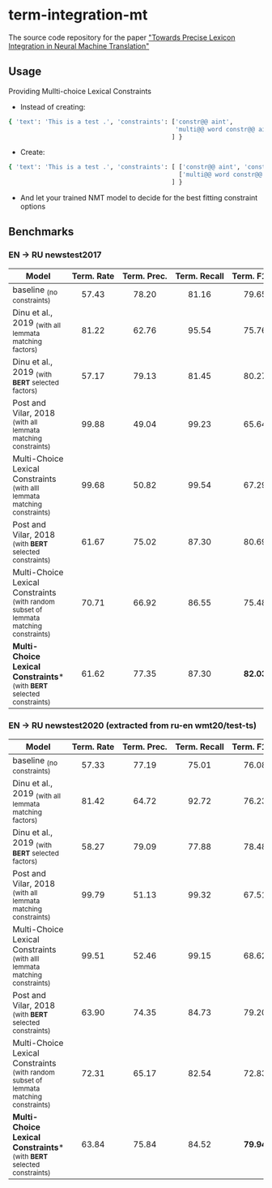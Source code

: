 # term-integration-mt
The source code repository for the paper ["Towards Precise Lexicon Integration in Neural Machine Translation"](https://aclanthology.org/2021.ranlp-1.122/)

## Usage

Providing Mullti-choice Lexical Constraints

* Instead of creating:

```bash
{ 'text': 'This is a test .', 'constraints': ['constr@@ aint', 
                                              'multi@@ word constr@@ aint',
                                             ] }
```

* Create:

```bash
{ 'text': 'This is a test .', 'constraints': [ ['constr@@ aint', 'constr@@ ain@@ ts', 'Cons@@ tr@@ aint'], 
                                               ['multi@@ word constr@@ aint', 'Multi@@ word constr@@ aint'], 
                                             ] }
```

* And let your trained NMT model to decide for the best fitting constraint options

## Benchmarks

### EN -> RU newstest2017

Model                                                                                            | Term.&nbsp;Rate | Term.&nbsp;Prec. | Term.&nbsp;Recall | Term.&nbsp;F1 | BLEU&nbsp;(Δ)&nbsp;&nbsp;&nbsp;&nbsp;&nbsp;&nbsp;
------------------------------------------------------------------------------------------------ | :--------: | :---------: | :----------: | -------: | ------:
baseline <sub>(no constraints)</sub>                                                             | 57.43      | 78.20       | 81.16        | 79.65    | **33.2**
Dinu et al., 2019 <sub>(with all lemmata matching factors)</sub>                                 | 81.22      | 62.76       | 95.54        | 75.76    | 30.2 (-3.0)
Dinu et al., 2019 <sub>(with **BERT** selected factors)</sub>                                    | 57.17      | 79.13       | 81.45        | 80.27    | 31.8 (-1.4)
Post and Vilar, 2018 <sub>(with all lemmata matching constraints)</sub>                          | 99.88      | 49.04       | 99.23        | 65.64    | 26.0 (-7.2)
Multi-Choice Lexical Constraints <sub>(with alll lemmata matching constraints)</sub>             | 99.68      | 50.82       | 99.54        | 67.29    | 28.2 (-5.0)
Post and Vilar, 2018 <sub>(with **BERT** selected constraints)</sub>                             | 61.67      | 75.02       | 87.30        | 80.69    | 31.1 (-2.1)
Multi-Choice Lexical Constraints <sub>(with random subset of lemmata matching constraints)</sub> | 70.71      | 66.92       | 86.55        | 75.48    | 31.7 (-1.5)
**Multi-Choice Lexical Constraints*** <sub>(with **BERT** selected constraints)</sub>            | 61.62      | 77.35       | 87.30        | **82.03**| **32.5 (-0.7)**

### EN -> RU newstest2020 (extracted from ru-en wmt20/test-ts)

Model                                                                                            | Term.&nbsp;Rate | Term.&nbsp;Prec. | Term.&nbsp;Recall | Term.&nbsp;F1 | BLEU&nbsp;(Δ)&nbsp;&nbsp;&nbsp;&nbsp;&nbsp;&nbsp;
------------------------------------------------------------------------------------------------ | :--------: | :---------: | :----------: | -------: | ------:
baseline <sub>(no constraints)</sub>                                                             | 57.33      | 77.19       | 75.01        | 76.08    | **28.8**
Dinu et al., 2019 <sub>(with all lemmata matching factors)</sub>                                 | 81.42      | 64.72       | 92.72        | 76.23    | 26.4 (-2.4)
Dinu et al., 2019 <sub>(with **BERT** selected factors)</sub>                                    | 58.27      | 79.09       | 77.88        | 78.48    | 27.8 (-1.0)
Post and Vilar, 2018 <sub>(with all lemmata matching constraints)</sub>                          | 99.79      | 51.13       | 99.32        | 67.51    | 24.6 (-4.2)
Multi-Choice Lexical Constraints <sub>(with alll lemmata matching constraints)</sub>             | 99.51      | 52.46       | 99.15        | 68.62    | 24.9 (-3.9)
Post and Vilar, 2018 <sub>(with **BERT** selected constraints)</sub>                             | 63.90      | 74.35      | 84.73        | 79.20    | 27.4 (-1.4)
Multi-Choice Lexical Constraints <sub>(with random subset of lemmata matching constraints)</sub> | 72.31      | 65.17       | 82.54        | 72.83    | 27.3 (-1.5)
**Multi-Choice Lexical Constraints*** <sub>(with **BERT** selected constraints)</sub>            | 63.84      | 75.84       | 84.52        | **79.94**| **28.1 (-0.7)**
